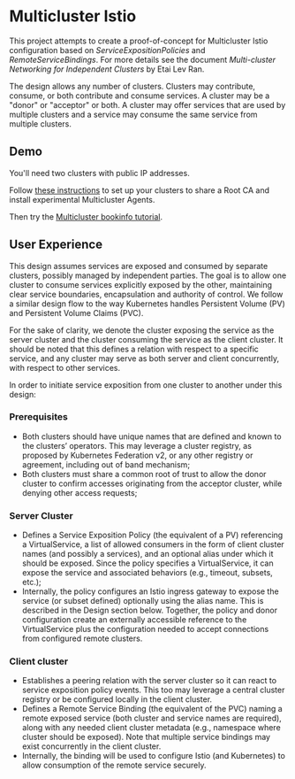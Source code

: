 # Multicluster Istio

This project attempts to create a proof-of-concept for Multicluster Istio configuration
based on _ServiceExpositionPolicies_ and _RemoteServiceBindings_.  For more
details see the document _Multi-cluster Networking for Independent Clusters_
by Etai Lev Ran.

The design allows any number of clusters.  Clusters may contribute, consume, or both contribute
and consume services.  A cluster may be a "donor" or "acceptor" or both.  A cluster may
offer services that are used by multiple clusters and a service may consume the same service from multiple
clusters.

## Demo

You'll need two clusters with public IP addresses.

Follow [these instructions](docs/install/README.md) to set up your clusters to share a Root CA
and install experimental Multicluster Agents.

Then try the [Multicluster bookinfo tutorial](docs/tutorial/bookinfo/README.md).

## User Experience

This design assumes services are exposed and consumed by separate clusters, possibly managed by independent parties. The goal is to allow one cluster to consume services explicitly exposed by the other, maintaining clear service boundaries, encapsulation and authority of control. We follow a similar design flow to the way Kubernetes handles Persistent Volume (PV) and Persistent Volume Claims (PVC).

For the sake of clarity, we denote the cluster exposing the service as the server  cluster and the cluster consuming the service as the client cluster. It should be noted that this defines a relation with respect to a specific service, and any cluster may serve as both server and client concurrently, with respect to other services.

In order to initiate service exposition from one cluster to another under this design:

### Prerequisites
- Both clusters should have unique names that are defined and known to the clusters’ operators. This may leverage a cluster registry, as proposed by Kubernetes Federation v2, or any other registry or agreement, including out of band mechanism;
- Both clusters must share a common root of trust to allow the donor cluster to confirm accesses originating from the acceptor cluster, while denying other access requests;
### Server Cluster
- Defines a Service Exposition Policy (the equivalent of a PV) referencing a VirtualService, a list of allowed consumers in the form of client cluster names (and possibly a services), and an optional alias under which it should be exposed. Since the policy specifies a VirtualService, it can expose the service and associated behaviors (e.g., timeout, subsets, etc.);
- Internally, the policy configures an Istio ingress gateway to expose the service (or subset defined) optionally using the alias name. This is described in the Design section below. Together, the policy and donor configuration create an externally accessible reference to the VirtualService plus the configuration needed to accept connections from configured remote clusters.

### Client cluster
- Establishes a peering relation with the server cluster so it can react to service exposition policy events. This too may leverage a central cluster registry or be configured locally in the client cluster.
- Defines a Remote Service Binding (the equivalent of the PVC) naming a remote exposed service (both cluster and service names are required), along with any needed client cluster metadata (e.g., namespace where cluster should be exposed). Note that multiple service bindings may exist concurrently in the client cluster.
- Internally, the binding will be used to configure Istio (and Kubernetes) to allow consumption of the remote service securely.
